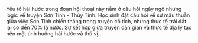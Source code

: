 Yếu tố hài hước trong đoạn hội thoại này nằm ở câu hỏi ngây ngô nhưng logic về truyện Sơn Tinh - Thủy Tinh. Học sinh đặt câu hỏi về sự mâu thuẫn giữa việc Sơn Tinh chiến thắng trong truyện cổ tích, nhưng thực tế trái đất lại có đến 70% là nước. Sự kết hợp giữa truyện dân gian và thực tế địa lý tạo nên một tình huống hài hước và thú vị.
